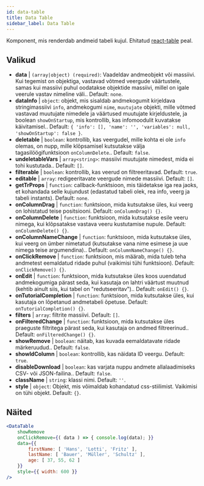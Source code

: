 ```yaml
---
id: data-table 
title: Data Table
sidebar_label: Data Table
---
```


Komponent, mis renderdab andmeid tabeli kujul. Ehitatud [react-table](https://react-table.js.org/) peal.

## Valikud

* __data__ | `(array|object) (required)`: Vaadeldav andmeobjekt või massiivi. Kui tegemist on objektiga, vastavad võtmed veergude väärtustele, samas kui massiivi puhul oodatakse objektide massiivi, millel on igale veerule vastav nimeline väli.. Default: `none`.
* __dataInfo__ | `object`: objekt, mis sisaldab andmekogumit kirjeldava stringimassiivi `info`, andmekogumi `nime`, `muutujate` objekti, mille võtmed vastavad muutujate nimedele ja väärtused muutujate kirjeldustele, ja boolean `showOnStartup`, mis kontrollib, kas infomoodulit kuvatakse käivitamisel.. Default: `{
  'info': [],
  'name': '',
  'variables': null,
  'showOnStartup': false
}`.
* __deletable__ | `boolean`: kontrollib, kas veergudel, mille kohta ei ole `info` olemas, on nupp, mille klõpsamisel kutsutakse välja tagasilöögifunktsioon `onColumnDelete`.. Default: `false`.
* __undeletableVars__ | `array<string>`: massiivi muutujate nimedest, mida ei tohi kustutada.. Default: `[]`.
* __filterable__ | `boolean`: kontrollib, kas veerud on filtreeritavad. Default: `true`.
* __editable__ | `array`: redigeeritavate veergude nimede massiivi. Default: `[]`.
* __getTrProps__ | `function`: callback-funktsioon, mis täidetakse iga rea jaoks, et kohandada selle kujundust (edastatud tabeli olek, rea info,
veerg ja tabeli instants). Default: `none`.
* __onColumnDrag__ | `function`: funktsioon, mida kutsutakse üles, kui veerg on lohistatud teise positsiooni. Default: `onColumnDrag() {}`.
* __onColumnDelete__ | `function`: funktsioon, mida kutsutakse esile veeru nimega, kui klõpsatakse vastava veeru kustutamise nupule. Default: `onColumnDelete() {}`.
* __onColumnNameChange__ | `function`: funktsioon, mida kutsutakse üles, kui veerg on ümber nimetatud (kutsutakse vana nime esimese ja uue nimega teise argumendina).. Default: `onColumnNameChange() {}`.
* __onClickRemove__ | `function`: funktsioon, mis määrab, mida tuleb teha andmetest eemaldatud ridade puhul (vaikimisi tühi funktsioon). Default: `onClickRemove() {}`.
* __onEdit__ | `function`: funktsioon, mida kutsutakse üles koos uuendatud andmekogumiga pärast seda, kui kasutaja on lahtri väärtust muutnud (kehtib ainult siis, kui tabel on "redutseeritav").. Default: `onEdit() {}`.
* __onTutorialCompletion__ | `function`: funktsioon, mida kutsutakse üles, kui kasutaja on lõpetanud andmetabeli õpetuse. Default: `onTutorialCompletion() {}`.
* __filters__ | `array`: filtrite massiivi. Default: `[]`.
* __onFilteredChange__ | `function`: funktsioon, mida kutsutakse üles praeguste filtritega pärast seda, kui kasutaja on andmed filtreerinud.. Default: `onFilteredChange() {}`.
* __showRemove__ | `boolean`: näitab, kas kuvada eemaldatavate ridade märkeruudud.. Default: `false`.
* __showIdColumn__ | `boolean`: kontrollib, kas näidata ID veergu. Default: `true`.
* __disableDownload__ | `boolean`: kas varjata nuppu andmete allalaadimiseks CSV- või JSON-failina.. Default: `false`.
* __className__ | `string`: klassi nimi. Default: `''`.
* __style__ | `object`: Objekt, mis võimaldab kohandatud css-stiilimist. Vaikimisi on tühi objekt. Default: `{}`.


## Näited

```jsx live
<DataTable
    showRemove
    onClickRemove={( data ) => { console.log(data); }}
    data={{ 
        firstName: [ 'Hans', 'Lotti', 'Fritz' ], 
        lastName: [ 'Bauer', 'Müller', 'Schultz' ],
        age: [ 37, 55, 62 ]
    }}
    style={{ width: 600 }}
/>
```

